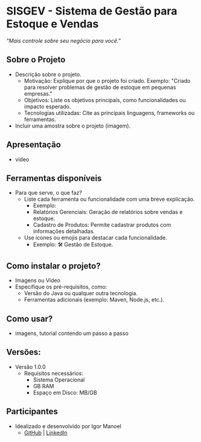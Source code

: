 # SISGEV - Sistema de Gestão para Estoque e Vendas
*"Mais controle sobre seu negócio para você."*


## Sobre o Projeto
- Descrição sobre o projeto.
	- Motivação: Explique por que o projeto foi criado. Exemplo: "Criado para resolver problemas de gestão de estoque em pequenas empresas."
	- Objetivos: Liste os objetivos principais, como funcionalidades ou impacto esperado.
	- Tecnologias utilizadas: Cite as principais linguagens, frameworks ou ferramentas.
- Incluir uma amostra sobre o projeto (imagem).


## Apresentação
- vídeo


## Ferramentas disponíveis
- Para que serve, o que faz?
	- Liste cada ferramenta ou funcionalidade com uma breve explicação.
		- Exemplo:
		- Relatórios Gerenciais: Geração de relatórios sobre vendas e estoque.
		- Cadastro de Produtos: Permite cadastrar produtos com informações detalhadas.
	- Use ícones ou emojis para destacar cada funcionalidade.
		- Exemplo: 🛠️ Gestão de Estoque.


## Como instalar o projeto?
- Imagens ou Vídeo
- Especifique os pré-requisitos, como:
	- Versão do Java ou qualquer outra tecnologia.
	- Ferramentas adicionais (exemplo: Maven, Node.js, etc.).


## Como usar?
- imagens, tutorial contendo um passo a passo


## Versões:
- Versão 1.0.0
  - Requisitos necessários:
    - Sistema Operacional
    - GB RAM
    - Espaço em Disco: MB/GB


## Participantes
- Idealizado e desenvolvido por Igor Manoel
  - [GitHub](https://github.com/igormanoels) | [LinkedIn](https://www.linkedin.com/in/igor-manoel-de-santana-43ba2086/)
